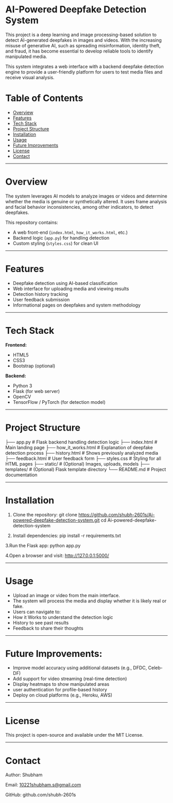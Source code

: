 # AI-Powered Deepfake Detection System

This project is a deep learning and image processing-based solution to detect AI-generated deepfakes in images and videos. With the increasing misuse of generative AI, such as spreading misinformation, identity theft, and fraud, it has become essential to develop reliable tools to identify manipulated media.

This system integrates a web interface with a backend deepfake detection engine to provide a user-friendly platform for users to test media files and receive visual analysis.

# Table of Contents

- [Overview](#overview)
- [Features](#features)
- [Tech Stack](#tech-stack)
- [Project Structure](#project-structure)
- [Installation](#installation)
- [Usage](#usage)
- [Future Improvements](#future-improvements)
- [License](#license)
- [Contact](#contact)

---

# Overview

The system leverages AI models to analyze images or videos and determine whether the media is genuine or synthetically altered. It uses frame analysis and facial behavior inconsistencies, among other indicators, to detect deepfakes.

This repository contains:
- A web front-end (`index.html`, `how_it_works.html`, etc.)
- Backend logic (`app.py`) for handling detection
- Custom styling (`styles.css`) for clean UI
  
---
# Features

- Deepfake detection using AI-based classification
- Web interface for uploading media and viewing results
- Detection history tracking
- User feedback submission
- Informational pages on deepfakes and system methodology

---

# Tech Stack

**Frontend:**
- HTML5
- CSS3
- Bootstrap (optional)
  
**Backend:**
- Python 3
- Flask (for web server)
- OpenCV
- TensorFlow / PyTorch (for detection model)

---

# Project Structure

├── app.py # Flask backend handling detection logic
├── index.html # Main landing page
├── how_it_works.html # Explanation of deepfake detection process
├── history.html # Shows previously analyzed media
├── feedback.html # User feedback form
├── styles.css # Styling for all HTML pages
├── static/ # (Optional) Images, uploads, models
├── templates/ # (Optional) Flask template directory
└── README.md # Project documentation

---
# Installation

1. Clone the repository:
git clone https://github.com/shubh-2601s/Ai-powered-deepfake-detection-system.git
cd Ai-powered-deepfake-detection-system

2. Install dependencies:
pip install -r requirements.txt

3.Run the Flask app:
python app.py

4.Open a browser and visit:
http://127.0.0.1:5000/

---

# Usage
* Upload an image or video from the main interface.
* The system will process the media and display whether it is likely real or fake.
* Users can navigate to:
* How it Works to understand the detection logic
* History to see past results
* Feedback to share their thoughts

---

# Future Improvements:
* Improve model accuracy using additional datasets (e.g., DFDC, Celeb-DF)
* Add support for video streaming (real-time detection)
* Display heatmaps to show manipulated areas
* user authentication for profile-based history
* Deploy on cloud platforms (e.g., Heroku, AWS)
--- 

# License
This project is open-source and available under the MIT License.

---

# Contact
Author: Shubham

Email: 10221shubham.s@gmail.com

GitHub: github.com/shubh-2601s



